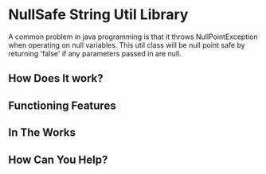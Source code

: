 # NullSafe String Util Library

A common problem in java programming is that it throws NullPointException when operating on null variables. This util class will be null point safe by returning 'false' if any parameters passed in are null. 

## How Does It work?

## Functioning Features

## In The Works

## How Can You Help?
